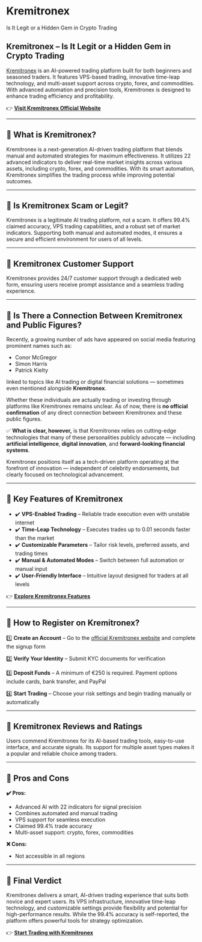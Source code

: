 # Kremitronex
Is It Legit or a Hidden Gem in Crypto Trading
## Kremitronex – Is It Legit or a Hidden Gem in Crypto Trading

[Kremitronex](https://kremitronex.eu) is an AI-powered trading platform built for both beginners and seasoned traders. It features VPS-based trading, innovative time-leap technology, and multi-asset support across crypto, forex, and commodities. With advanced automation and precision tools, Kremitronex is designed to enhance trading efficiency and profitability.

👉 **[Visit Kremitronex Official Website](https://kremitronex.eu)**

---

## 📌 What is Kremitronex?

Kremitronex is a next-generation AI-driven trading platform that blends manual and automated strategies for maximum effectiveness. It utilizes 22 advanced indicators to deliver real-time market insights across various assets, including crypto, forex, and commodities. With its smart automation, Kremitronex simplifies the trading process while improving potential outcomes.

---

## 📌 Is Kremitronex Scam or Legit?

Kremitronex is a legitimate AI trading platform, not a scam. It offers 99.4% claimed accuracy, VPS trading capabilities, and a robust set of market indicators. Supporting both manual and automated modes, it ensures a secure and efficient environment for users of all levels.

---

## 📌 Kremitronex Customer Support

Kremitronex provides 24/7 customer support through a dedicated web form, ensuring users receive prompt assistance and a seamless trading experience.

---

## 📌 Is There a Connection Between Kremitronex and Public Figures?

Recently, a growing number of ads have appeared on social media featuring prominent names such as:

- Conor McGregor
- Simon Harris
- Patrick Kielty

linked to topics like AI trading or digital financial solutions — sometimes even mentioned alongside **Kremitronex**.

Whether these individuals are actually trading or investing through platforms like Kremitronex remains unclear. As of now, there is **no official confirmation** of any direct connection between Kremitronex and these public figures.

✅ **What is clear, however,** is that Kremitronex relies on cutting-edge technologies that many of these personalities publicly advocate — including **artificial intelligence**, **digital innovation**, and **forward-looking financial systems**.

Kremitronex positions itself as a tech-driven platform operating at the forefront of innovation — independent of celebrity endorsements, but clearly focused on technological advancement.

---

## 📌 Key Features of Kremitronex

- ✔️ **VPS-Enabled Trading** – Reliable trade execution even with unstable internet
- ✔️ **Time-Leap Technology** – Executes trades up to 0.01 seconds faster than the market
- ✔️ **Customizable Parameters** – Tailor risk levels, preferred assets, and trading times
- ✔️ **Manual & Automated Modes** – Switch between full automation or manual input
- ✔️ **User-Friendly Interface** – Intuitive layout designed for traders at all levels

👉 **[Explore Kremitronex Features](https://kremitronex.eu)**

---

## 📌 How to Register on Kremitronex?

1️⃣ **Create an Account** – Go to the [official Kremitronex website](https://kremitronex.eu) and complete the signup form

2️⃣ **Verify Your Identity** – Submit KYC documents for verification

3️⃣ **Deposit Funds** – A minimum of €250 is required. Payment options include cards, bank transfer, and PayPal

4️⃣ **Start Trading** – Choose your risk settings and begin trading manually or automatically

---

## 📌 Kremitronex Reviews and Ratings

Users commend Kremitronex for its AI-based trading tools, easy-to-use interface, and accurate signals. Its support for multiple asset types makes it a popular and reliable choice among traders.

---

## 📌 Pros and Cons

**✔️ Pros:**
- Advanced AI with 22 indicators for signal precision
- Combines automated and manual trading
- VPS support for seamless execution
- Claimed 99.4% trade accuracy
- Multi-asset support: crypto, forex, commodities

**❌ Cons:**
- Not accessible in all regions

---

## 📌 Final Verdict

Kremitronex delivers a smart, AI-driven trading experience that suits both novice and expert users. Its VPS infrastructure, innovative time-leap technology, and customizable settings provide flexibility and potential for high-performance results. While the 99.4% accuracy is self-reported, the platform offers powerful tools for strategy optimization.

👉 **[Start Trading with Kremitronex](https://kremitronex.eu)**
